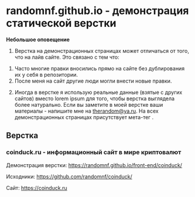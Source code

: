 # randomnf.github.io - демонстрация статической верстки
**Небольшое оповещение**
1) Верстка на демонстрационных страницах может отличаться от того, что на лайв сайте. Это связано с тем что:
1. Часто многие правки вносились прямо на сайте без дублирования их у себя в репозитории.
2. После меня на сайт другие люди могли внести новые правки.
2) Иногда в верстке я использую реальные данные (взятые с других сайтов) вместо lorem ipsum для того, чтобы верстка выглядела более натурально. Если вы заметите в моей верстке ваши материалы - напишите мне на <therandom@ya.ru>. На всех демонстрационных страницах присутствует мета-тег <meta name="robots" content="noindex">.
## Верстка
### coinduck.ru - информационный сайт в мире криптовалют
Демонстрация верстки: <https://randomnf.github.io/front-end/coinduck/>

Исходники: <https://github.com/randomnf/coinduck/>

Сайт: <https://coinduck.ru>
